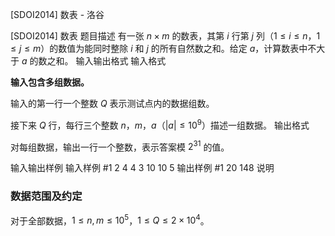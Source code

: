 



[SDOI2014] 数表 - 洛谷














[SDOI2014] 数表
题目描述
有一张 $n\times m$ 的数表，其第 $i$ 行第 $j$ 列（$1\le i\le n$，$1\le j\le m$）的数值为能同时整除 $i$ 和 $j$ 的所有自然数之和。给定 $a$，计算数表中不大于 $a$ 的数之和。
输入输出格式
输入格式

**输入包含多组数据。**

输入的第一行一个整数 $Q$ 表示测试点内的数据组数。

接下来 $Q$ 行，每行三个整数 $n$，$m$，$a$（$|a|\le 10^9$）描述一组数据。
输出格式

对每组数据，输出一行一个整数，表示答案模 $2^{31}$ 的值。

输入输出样例
输入样例 #1
2
4 4 3
10 10 5
输出样例 #1
20
148
说明
### 数据范围及约定

对于全部数据，$1\le n,m\le 10^5$，$1\le Q\le 2\times 10^4$。







